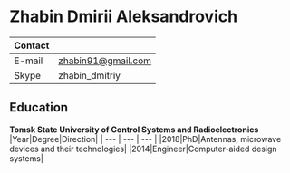 # Zhabin Dmirii Aleksandrovich
| Contact |                    |
| ------- | ------------------ |
| E-mail  | zhabin91@gmail.com |
| Skype   | zhabin_dmitriy     |

## Education
**Tomsk State University of Control Systems and Radioelectronics**
|Year|Degree|Direction|
 | --- | --- | --- |
 |2018|PhD|Antennas, microwave devices and their technologies|
 |2014|Engineer|Computer-aided design systems|